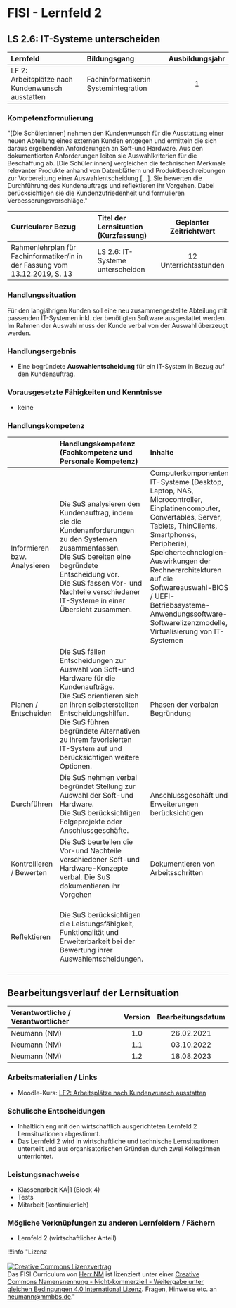 # FISI - Lernfeld 2

## LS 2.6: IT-Systeme unterscheiden

| Lernfeld | Bildungsgang | Ausbildungsjahr |
| :--- | :--- | :---: |
| LF 2:</br>Arbeitsplätze nach Kundenwunsch ausstatten | Fachinformatiker:in Systemintegration | 1 |

### Kompetenzformulierung

"[Die Schüler:innen] nehmen den Kundenwunsch für die Ausstattung einer neuen Abteilung eines externen Kunden entgegen und ermitteln die sich daraus ergebenden Anforderungen an Soft-und Hardware. Aus den dokumentierten Anforderungen leiten sie Auswahlkriterien für die Beschaffung ab. [Die Schüler:innen] vergleichen die technischen Merkmale relevanter Produkte anhand von Datenblättern und Produktbeschreibungen zur Vorbereitung einer Auswahlentscheidung [...]. Sie bewerten die Durchführung des Kundenauftrags und reflektieren ihr Vorgehen. Dabei berücksichtigen sie die Kundenzufriedenheit und formulieren Verbesserungsvorschläge."

| Curricularer Bezug | Titel der Lernsituation (Kurzfassung) | Geplanter Zeitrichtwert |
| :--- | :--- | :---: |
| Rahmenlehrplan für Fachinformatiker/in in der Fassung vom 13.12.2019, S. 13 | LS 2.6: IT-Systeme unterscheiden | 12 Unterrichtsstunden |

### Handlungssituation

Für den langjährigen Kunden soll eine neu zusammengestellte Abteilung mit passenden IT-Systemen inkl. der benötigten Software ausgestattet werden. Im Rahmen der Auswahl muss der Kunde verbal von der Auswahl überzeugt werden.

### Handlungsergebnis

- Eine begründete **Auswahlentscheidung** für ein IT-System in Bezug auf den Kundenauftrag.

<div style="page-break-after: always;"></div>

### Vorausgesetzte Fähigkeiten und Kenntnisse

- keine

### Handlungskompetenz

| | Handlungskompetenz</br>(Fachkompetenz und Personale Kompetenz) | Inhalte | Sozialform/Methoden |
| :--- | :--- | :--- | :--- |
| Informieren bzw. Analysieren | Die SuS analysieren den Kundenauftrag, indem sie die Kundenanforderungen zu den Systemen zusammenfassen.<br>Die SuS bereiten eine begründete Entscheidung vor.<br>Die SuS fassen Vor- und Nachteile verschiedener IT-Systeme in einer Übersicht zusammen. | Computerkomponenten, IT-Systeme (Desktop, Laptop, NAS, Microcontroller, Einplatinencomputer, Convertables, Server, Tablets, ThinClients, Smartphones, Peripherie), Speichertechnologien-Auswirkungen der Rechnerarchitekturen auf die Softwareauswahl-BIOS / UEFI-Betriebssysteme-Anwendungssoftware-Softwarelizenzmodelle, Virtualisierung von IT-Systemen | Informationsmaterialien zur zielgerichteten Recherche werden vorausgewählt, Erarbeitung von Mindmaps als Entscheidungshilfen, PU & DU: Gruppenarbeit in Stammgruppen |
| Planen / Entscheiden | Die SuS fällen Entscheidungen zur Auswahl von Soft-und Hardware für die Kundenaufträge.<br>Die SuS orientieren sich an ihren selbsterstellten Entscheidungshilfen.<br>Die SuS führen begründete Alternativen zu ihrem favorisierten IT-System auf und berücksichtigen weitere Optionen. | Phasen der verbalen Begründung | Phasen der verbalen Begründung als Strategie zur Überzeugung des Kunden werden gemeinsam erarbeitet, PU & DU: Gruppenarbeit in Stammgruppen |
| Durchführen | Die SuS nehmen verbal begründet Stellung zur Auswahl der Soft-und Hardware.<br>Die SuS berücksichtigen Folgeprojekte oder Anschlussgeschäfte. | Anschlussgeschäft und Erweiterungen berücksichtigen | Bewusster Verzicht auf die Nutzwertanalyse, da diese in anderenLernsituationen Bestandteil ist. PU & DU: Gruppenarbeit in Stammgruppen |
| Kontrollieren / Bewerten | Die SuS beurteilen die Vor-und Nachteile verschiedener Soft-und Hardware-Konzepte verbal. Die SuS dokumentieren ihr Vorgehen | Dokumentieren von Arbeitsschritten | Nutzung eines vorstrukturierten Padlets für die Dokumentation in den Gruppen, PU & DU: Gruppenarbeit in Stammgruppen |
| Reflektieren | Die SuS berücksichtigen die Leistungsfähigkeit, Funktionalität und Erweiterbarkeit bei der Bewertung ihrer Auswahlentscheidungen. |  | Einführung eines Auswertungsbogens für den Kundenauftrag mit Leitfragen; erst Einzelarbeit und anschließend im PU & DU Gruppenarbeit in Stammgruppen |

## Bearbeitungsverlauf der Lernsituation

| Verantwortliche / Verantwortlicher | Version | Bearbeitungsdatum |
| :--- | :---: | :---: |
| Neumann (NM) | 1.0 | 26.02.2021 |
| Neumann (NM) | 1.1 | 03.10.2022 |
| Neumann (NM) | 1.2 | 18.08.2023 |

### Arbeitsmaterialien / Links

- Moodle-Kurs: [LF2: Arbeitsplätze nach Kundenwunsch ausstatten
](https://moodle.mm-bbs.de/moodle/course/view.php?id=3006)

### Schulische Entscheidungen

- Inhaltlich eng mit den wirtschaftlich ausgerichteten Lernfeld 2 Lernsituationen abgestimmt.
- Das Lernfeld 2 wird in wirtschaftliche und technische Lernsituationen unterteilt und aus organisatorischen Gründen durch zwei Kolleg:innen unterrichtet.

<div style="page-break-after: always;"></div>

### Leistungsnachweise

- Klassenarbeit KA|1 (Block 4)
- Tests
- Mitarbeit (kontinuierlich)

### Mögliche Verknüpfungen zu anderen Lernfeldern / Fächern

- Lernfeld 2 (wirtschaftlicher Anteil)

!!!info "Lizenz<br><br><a rel="license" href="http://creativecommons.org/licenses/by-nc-sa/4.0/"><img alt="Creative Commons Lizenzvertrag" style="border-width:0" src="https://i.creativecommons.org/l/by-nc-sa/4.0/88x31.png" /></a><br /><span xmlns:dct="http://purl.org/dc/terms/" property="dct:title">Das FISI Curriculum</span> von <a xmlns:cc="http://creativecommons.org/ns#" href="https://herr-nm.github.io/MMBbS_FISI_Curriculum/" property="cc:attributionName" rel="cc:attributionURL">Herr NM</a> ist lizenziert unter einer <a rel="license" href="http://creativecommons.org/licenses/by-nc-sa/4.0/">Creative Commons Namensnennung - Nicht-kommerziell - Weitergabe unter gleichen Bedingungen 4.0 International Lizenz</a>. Fragen, Hinweise etc. an neumann@mmbbs.de."